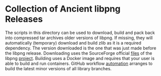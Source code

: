 # Collection of Ancient libpng Releases

The scripts in this directory can be used to download, build and pack back into
compressed tar archives older versions of libpng. If missing, they will
automatically (temporary) download and build zlib as it is a required
dependency. The version downloaded is the one that was just made before the
libpng release. Downloading uses the SourceForge official [files] of the libpng
[project]. Building uses a Docker image and requires that your user is able to
build and run containers. GitHub workflow [automation] arranges to build the
latest minor versions of all library branches.

  [files]: https://sourceforge.net/projects/libpng/files/
  [project]: https://sourceforge.net/projects/libpng/
  [automation]: ../.github/workflows/libpng.yml
